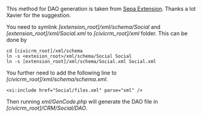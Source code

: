 This method for DAO generation is taken from [Sepa Extension](https://github.com/Project60/org.project60.sepa). Thanks a lot Xavier for the suggestion. 

You need to symlink *[extension_root]/xml/schema/Social* and *[extension_root]/xml/Social.xml* to *[civicrm_root]/xml* folder. This can be done by

```
cd [civicrm_root]/xml/schema
ln -s <extesion_root>/xml/schema/Social Social
ln -s [extension_root]/xml/schema/Social.xml Social.xml
```

You further need to add the following line to *[civicrm_root]/xml/schema/schema.xml*.

```
<xi:include href="Social/files.xml" parse="xml" />
```

Then running *xml/GenCode.php* will generate the DAO file in *[civicrm_root]/CRM/Social/DAO*.
